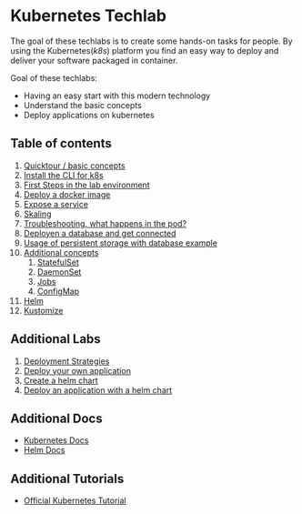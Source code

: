 # Kubernetes Techlab

The goal of these techlabs is to create some hands-on tasks for people. By using the Kubernetes(_k8s_) platform you find an easy way to deploy and deliver your software packaged in container.

Goal of these techlabs:
* Having an easy start with this modern technology
* Understand the basic concepts
* Deploy applications on kubernetes



## Table of contents

1. [Quicktour / basic concepts](labs/01_quicktour.md)
1. [Install the CLI for k8s](labs/02_cli.md)
1. [First Steps in the lab environment](labs/03_first_steps.md)
1. [Deploy a docker image](labs/04_deploy_dockerimage.md)
1. [Expose a service](labs/05_expose_service.md)
1. [Skaling](labs/06_scale.md)
1. [Troubleshooting, what happens in the pod?](labs/07_troubleshooting_ops.md)
1. [Deployen a database and get connected](labs/08_database.md)
1. [Usage of persistent storage with database example](labs/09_persistent_storage.md)
1. [Additional concepts](labs/10_additional_concepts.md)
    1. [StatefulSet](labs/10_1_statefulset.md)
    1. [DaemonSet](labs/10_2_daemonset.md)
    1. [Jobs](labs/10_3_jobs.md)
    1. [ConfigMap](labs/10_4_configmap.md)
1. [Helm](labs/11_helm.md)
1. [Kustomize](labs/12_kustomize.md)



## Additional Labs

1. [Deployment Strategies](labs/21_deployment_strategies.md)
1. [Deploy your own application](labs/22_deploy_your_own_appication.md)
1. [Create a helm chart](labs/23_create_helm_chart.md)
1. [Deploy an application with a helm chart](labs/23_deploy_app_with_helm_chart.md)


## Additional Docs

* [Kubernetes Docs](https://kubernetes.io/docs/home/?path=users&persona=app-developer&level=foundational)
* [Helm Docs](https://docs.helm.sh/)


## Additional Tutorials

* [Official Kubernetes Tutorial](https://kubernetes.io/docs/tutorials/)

